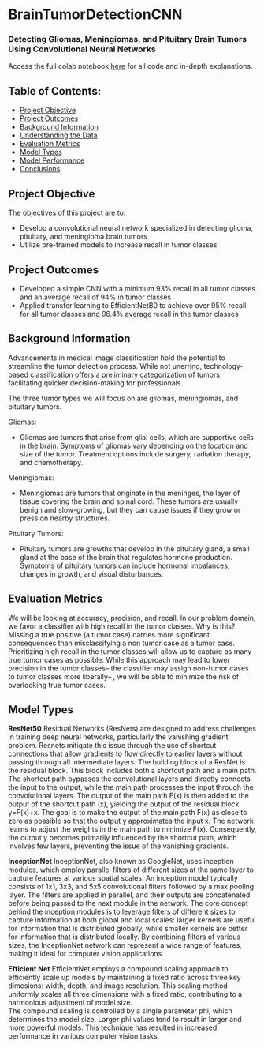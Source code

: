# BrainTumorDetectionCNN
### Detecting Gliomas, Meningiomas, and Pituitary Brain Tumors Using Convolutional Neural Networks
Access the full colab notebook [here](https://colab.research.google.com/drive/1rvXt8XBbyUkSVo73d0YCBkaSmE9ebSRx?usp=sharing) for all code and in-depth explanations. 

## Table of Contents:
- [Project Objective](#project-objective)
- [Project Outcomes](#project-outcomes)
- [Background Information](#background-information)
- [Understanding the Data](#understanding-the-data)
- [Evaluation Metrics](#evaluation-metrics)
- [Model Types](#model-types)
- [Model Performance](#model-performance)
- [Conclusions](#conclusions)
  
## Project Objective
The objectives of this project are to:
- Develop a convolutional neural network specialized in detecting glioma, pituitary, and meningioma brain tumors
- Utilize pre-trained models to increase recall in tumor classes
## Project Outcomes 
- Developed a simple CNN with a minimum 93% recall in all tumor classes and an average recall of 94% in tumor classes
- Applied transfer learning to EfficientNetB0 to achieve over 95% recall for all tumor classes and 96.4% average recall in the tumor classes

## Background Information
Advancements in medical image classification hold the potential to streamline the tumor detection process. While not unerring, technology-based classification offers a preliminary categorization of tumors, facilitating quicker decision-making for professionals.

The three tumor types we will focus on are gliomas, meningiomas, and pituitary tumors. 

Gliomas:
- Gliomas are tumors that arise from glial cells, which are supportive cells in the brain. Symptoms of gliomas vary depending on the location and size of the tumor. Treatment options include surgery, radiation therapy, and chemotherapy.

Meningiomas:
- Meningiomas are tumors that originate in the meninges, the layer of tissue covering the brain and spinal cord. These tumors are usually benign and slow-growing, but they can cause issues if they grow or press on nearby structures.

Pituitary Tumors:
- Pituitary tumors are growths that develop in the pituitary gland, a small gland at the base of the brain that regulates hormone production. Symptoms of pituitary tumors can include hormonal imbalances, changes in growth, and visual disturbances.

## Evaluation Metrics 
We will be looking at accuracy, precision, and recall. In our problem domain, we favor a classifier with high recall in the tumor classes. Why is this? Missing a true positive (a tumor case) carries more significant consequences than misclassifying a non tumor case as a tumor case. Prioritizing high recall in the tumor classes will allow us to capture as many true tumor cases as possible. While this approach may lead to lower precision in the tumor classes– the classifier may assign non-tumor cases to tumor classes more liberally– , we will be able to minimize the risk of overlooking true tumor cases.

## Model Types
**ResNet50**
Residual Networks (ResNets) are designed to address challenges in training deep neural networks, particularly the vanishing gradient problem. Resnets mitigate this issue through the use of shortcut connections that allow gradients to flow directly to earlier layers without passing through all intermediate layers. 
The building block of a ResNet is the residual block. This block includes both a shortcut path and a main path. The shortcut path bypasses the convolutional layers and directly connects the input to the output, while the main path processes the input through the convolutional layers. The output of the main path F(x) is then added to the output of the shortcut path (x), yielding the output of the residual block y=F(x)+x. 
The goal is to make the output of the main path F(x) as close to zero as possible so that the output y approximates the input x. The network learns to adjust the weights in the main path to minimize F(x). Consequently, the output y becomes primarily influenced by the shortcut path, which involves few layers, preventing the issue of the vanishing gradients. 

**InceptionNet**
InceptionNet, also known as GoogleNet, uses inception modules, which employ parallel filters of different sizes at the same layer to capture features at various spatial scales. An inception model typically consists of 1x1, 3x3, and 5x5 convolutional filters followed by a max pooling layer. The filters are applied in parallel, and their outputs are concatenated before being passed to the next module in the network. 
The core concept behind the inception modules is to leverage filters of different sizes to capture information at both global and local scales: larger kernels are useful for information that is distributed globally, while smaller kernels are better for information that is distributed locally. 
By combining filters of various sizes, the InceptionNet network can represent a wide range of features, making it ideal for computer vision applications. 

**Efficient Net**
EfficientNet employs a compound scaling approach to efficiently scale up models by maintaining a fixed ratio across three key dimesions: width, depth, and image resolution. This scaling method uniformly scales all three dimensions with a fixed ratio, contributing to a harmonious adjustment of model size.  
The compound scaling is controlled by a single parameter phi, which determines the model size. Larger phi values tend to result in larger and more powerful models. 
This technique has resulted in increased performance in various computer vision tasks. 

